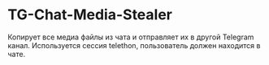 # TG-Chat-Media-Stealer
Копирует все медиа файлы из чата и отправляет их в другой Telegram канал.  Используется сессия telethon, пользователь должен находится в чате.
